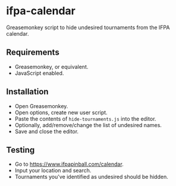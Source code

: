 # ifpa-calendar
Greasemonkey script to hide undesired tournaments from the IFPA calendar.

## Requirements
- Greasemonkey, or equivalent.
- JavaScript enabled.

## Installation
- Open Greasemonkey.
- Open options, create new user script.
- Paste the contents of `hide-tournaments.js` into the editor.
- Optionally, add/remove/change the list of undesired names.
- Save and close the editor.

## Testing
- Go to https://www.ifpapinball.com/calendar.
- Input your location and search.
- Tournaments you've identified as undesired should be hidden.
